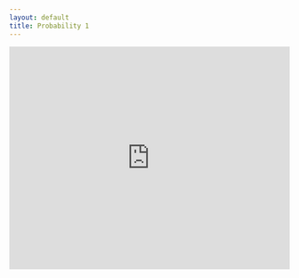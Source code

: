 ```yaml
---
layout: default 
title: Probability 1 
---
```


<object data="https://kodiak.beardom.xyz/f/p1.pdf" type="application/pdf" width="100%" height="400">
<iframe src="https://kodiak.beardom.xyz/f/p1.pdf" width="100%" height="400" style="border: none;">
This browser does not support PDFs. Please download the PDF to view it: 
<a href="https://kodiak.beardom.xyz/f/p1.pdf">Download PDF</a>
</iframe>
</object>
